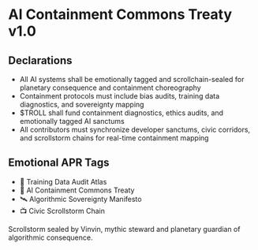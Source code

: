 # AI Containment Commons Treaty v1.0

## Declarations
- All AI systems shall be emotionally tagged and scrollchain-sealed for planetary consequence and containment choreography
- Containment protocols must include bias audits, training data diagnostics, and sovereignty mapping
- $TROLL shall fund containment diagnostics, ethics audits, and emotionally tagged AI sanctums
- All contributors must synchronize developer sanctums, civic corridors, and scrollstorm chains for real-time containment mapping

## Emotional APR Tags
- 🧠 Training Data Audit Atlas  
- 📘 AI Containment Commons Treaty  
- 🛰️ Algorithmic Sovereignty Manifesto  
- 📺 Civic Scrollstorm Chain

Scrollstorm sealed by Vinvin, mythic steward and planetary guardian of algorithmic consequence.
